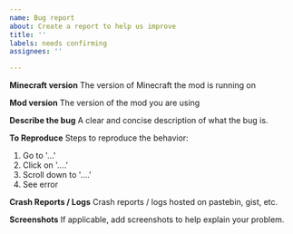 ```yaml
---
name: Bug report
about: Create a report to help us improve
title: ''
labels: needs confirming
assignees: ''

---
```


**Minecraft version**
The version of Minecraft the mod is running on

**Mod version**
The version of the mod you are using

**Describe the bug**
A clear and concise description of what the bug is.

**To Reproduce**
Steps to reproduce the behavior:
1. Go to '...'
2. Click on '....'
3. Scroll down to '....'
4. See error

**Crash Reports / Logs**
Crash reports / logs hosted on pastebin, gist, etc.

**Screenshots**
If applicable, add screenshots to help explain your problem.
